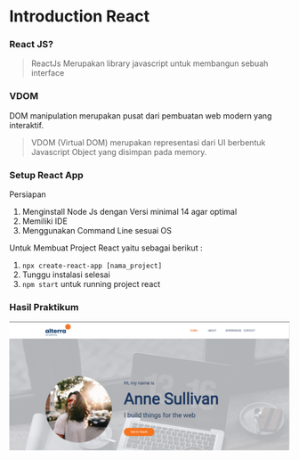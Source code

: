 # Introduction React

### React JS?

> ReactJs Merupakan library javascript untuk membangun sebuah interface

### VDOM

DOM manipulation merupakan pusat dari pembuatan web modern yang interaktif.

> VDOM (Virtual DOM) merupakan representasi dari UI berbentuk Javascript Object yang disimpan pada memory.

### Setup React App

Persiapan

1. Menginstall Node Js dengan Versi minimal 14 agar optimal
2. Memiliki IDE
3. Menggunakan Command Line sesuai OS

Untuk Membuat Project React yaitu sebagai berikut :

1. `npx create-react-app [nama_project]`
2. Tunggu instalasi selesai
3. `npm start` untuk running project react

### Hasil Praktikum

![Output](./Screenshots/Output.png)

